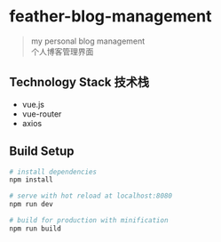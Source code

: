 # feather-blog-management

> my personal blog management  
个人博客管理界面

## Technology Stack 技术栈

- vue.js
- vue-router
- axios

## Build Setup

``` bash
# install dependencies
npm install

# serve with hot reload at localhost:8080
npm run dev

# build for production with minification
npm run build
```
